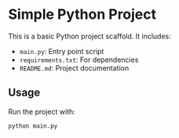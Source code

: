 # Simple Python Project

This is a basic Python project scaffold. It includes:
- `main.py`: Entry point script
- `requirements.txt`: For dependencies
- `README.md`: Project documentation

## Usage
Run the project with:
```
python main.py
```
